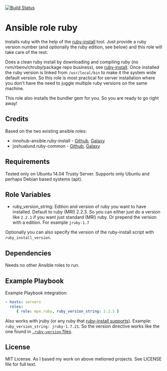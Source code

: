 [![Build Status](https://travis-ci.org/mediapeers/ansible-role-ruby.svg?branch=master)](https://travis-ci.org/mediapeers/ansible-role-ruby)

# Ansible role ruby

Installs ruby with the help of the [ruby-install](https://github.com/postmodern/ruby-install) tool. Just provide a ruby version
number (and optionally the ruby edition, see below) and this role will take care of the rest.

Does a clean ruby install by downloading and compiling ruby (no rvm/rbenv/chruby/package repo business),
see [ruby-install](https://github.com/postmodern/ruby-install). Once installed the ruby version is linked from `/usr/local/bin`
to make it the system wide default version. So this role is most practical for server installation where you don't have the
need to juggle multiple ruby versions on the same machine.

This role also installs the bundler gem for you. So you are ready to go right away!

## Credits
Based on the two existing ansible roles:
* innohub-ansible.ruby-install - [Github](https://github.com/innohub-ansible/ruby-install), [Galaxy](https://galaxy.ansible.com/list#/roles/1766)
* joshualund.ruby-common - [Github](https://github.com/jlund/ansible-ruby-common), [Galaxy](https://galaxy.ansible.com/list#/roles/143)

## Requirements
Tested only on Ubuntu 14.04 Trusty Server. Supports only Ubuntu and perhaps Debian based systems (apt).

## Role Variables
* ruby_version_string: Edition and version of ruby you want to have installed. Default to ruby (MRI) 2.2.3.
So you can either just do a version like `2.2.1` if you want just standard (MRI) ruby. Or prepend the version with a edition. For example `jruby-1.7`

Optionally you can also specify the version of the ruby-install script
with `ruby_install_version`.

## Dependencies
Needs no other Ansible roles to run.

## Example Playbook
Example Playbook integration:
```yaml
- hosts: servers
  roles:
     { role: mpx.ruby, ruby_version_string: 2.2.3 }
```
Also works with jruby (or any ruby that [ruby-install supports](https://github.com/postmodern/ruby-install/blob/master/README.md)).
Example: `ruby_version_string: jruby-1.7.21`. So the version directive works like the one found in [`.ruby-version` files](https://gist.github.com/fnichol/1912050).

## License
MIT License. As I based my work on above metioned projects. See LICENSE file for full text.
